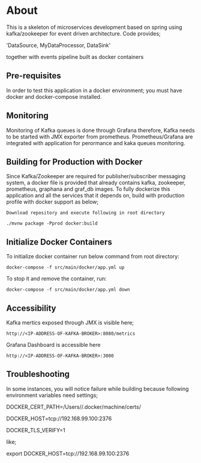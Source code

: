 # About

This is a skeleton of microservices development based on spring using kafka/zookeeper for event driven architecture. Code provides; 

'DataSource, MyDataProcessor, DataSink' 

together with events pipeline built as docker containers


## Pre-requisites

In order to test this application in a docker environment; you must have docker and docker-compose installed. 


## Monitoring

Monitoring of Kafka queues is done through Grafana therefore, Kafka needs to be started with JMX exporter from prometheus. Prometheus/Grafana are integrated with application for perormance and kaka queues monitoring. 


## Building for Production with Docker 

Since Kafka/Zookeeper are required for publisher/subscriber messaging system, a docker file is provided that already contains kafka, zookeeper, prometheus, graphana and graf_db images. To fully dockerize this application and all the services that it depends on, build with production profile with docker support as below;

	Download repository and execute following in root directory

	./mvnw package -Pprod docker:build


## Initialize Docker Containers

To initialize docker container run below command from root directory:

    docker-compose -f src/main/docker/app.yml up

To stop it and remove the container, run:

    docker-compose -f src/main/docker/app.yml down

## Accessibility

Kafka mertics exposed through JMX is visible here;
    
    http://<IP-ADDRESS-OF-KAFKA-BROKER>:8080/metrics

Grafana Dashboard is accessible here

	http://<IP-ADDRESS-OF-KAFKA-BROKER>:3000
	
## Troubleshooting

In some instances, you will notice failure while building because following environment variables need settings;

DOCKER_CERT_PATH=/Users/<username>/.docker/machine/certs/

DOCKER_HOST=tcp://192.168.99.100:2376

DOCKER_TLS_VERIFY=1

like;

export DOCKER_HOST=tcp://192.168.99.100:2376